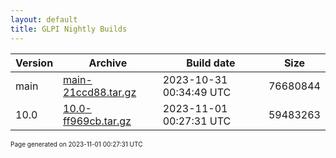 ```yaml
---
layout: default
title: GLPI Nightly Builds
---
```


Version|Archive|Build date|Size
---|---|---|---
main|[main-21ccd88.tar.gz](main-21ccd88.tar.gz)|2023-10-31 00:34:49 UTC|76680844
10.0|[10.0-ff969cb.tar.gz](10.0-ff969cb.tar.gz)|2023-11-01 00:27:31 UTC|59483263

<font size="1">Page generated on 2023-11-01 00:27:31 UTC</font>
